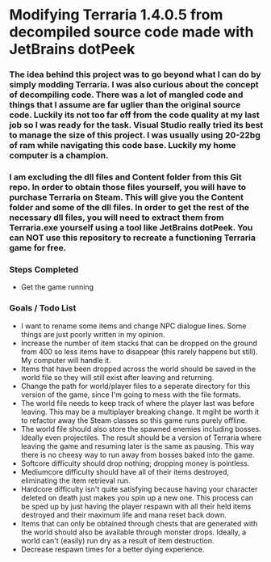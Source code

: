 Modifying Terraria 1.4.0.5 from decompiled source code made with JetBrains dotPeek
========

### The idea behind this project was to go beyond what I can do by simply modding Terraria. I was also curious about the concept of decompiling code. There was a lot of mangled code and things that I assume are far uglier than the original source code. Luckily its not too far off from the code quality at my last job so I was ready for the task. Visual Studio really tried its best to manage the size of this project. I was usually using 20-22bg of ram while navigating this code base. Luckily my home computer is a champion.

### I am excluding the dll files and Content folder from this Git repo. In order to obtain those files yourself, you will have to purchase Terraria on Steam. This will give you the Content folder and some of the dll files. In order to get the rest of the necessary dll files, you will need to extract them from Terraria.exe yourself using a tool like JetBrains dotPeek. You can NOT use this repository to recreate a functioning Terraria game for free.

### Steps Completed
* Get the game running

### Goals / Todo List
* I want to rename some items and change NPC dialogue lines. Some things are just poorly written in my opinion.
* Increase the number of item stacks that can be dropped on the ground from 400 so less items have to disappear (this rarely happens but still). My computer will handle it.
* Items that have been dropped across the world should be saved in the world file so they will still exist after leaving and returning.
* Change the path for world/player files to a seperate directory for this version of the game, since I'm going to mess with the file formats.
* The world file needs to keep track of where the player last was before leaving. This may be a multiplayer breaking change. It mgiht be worth it to refactor away the Steam classes so this game runs purely offline.
* The world file should also store the spawned enemies including bosses. Ideally even projectiles. The result should be a version of Terraria where leaving the game and resuming later is the same as pausing. This way there is no cheesy way to run away from bosses baked into the game.
* Softcore difficulty should drop nothing; dropping money is pointless.
* Mediumcore difficulty should have all of their items destroyed, eliminating the item retrieval run.
* Hardcore difficulty isn't quite satisfying because having your character deleted on death just makes you spin up a new one. This process can be sped up by just having the player respawn with all their held items destroyed and their maximum life and mana reset back down.
* Items that can only be obtained through chests that are generated with the world should also be available through monster drops. Ideally, a world can't (easily) run dry as a result of item destruction.
* Decrease respawn times for a better dying experience.
